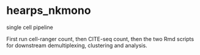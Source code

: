 # hearps_nkmono
single cell pipeline

First run cell-ranger count, then CITE-seq count, then the two Rmd scripts for
downstream demultiplexing, clustering and analysis.
